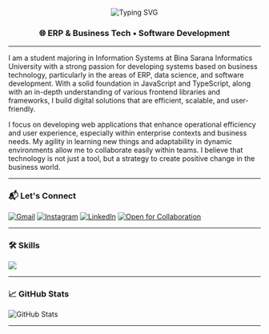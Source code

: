 <!-- Typing animation banner -->
<p align="center">
  <img src="https://readme-typing-svg.demolab.com?font=Fira+Code&weight=500&size=24&pause=1000&color=00F7FF&center=true&vCenter=true&width=800&height=60&lines=Hi%2C+I'm+ArifSupriyanto!;Frontend+Developer+%7C+Business+Tech+Enthusiast;Open+for+Collaboration+%F0%9F%9A%80" alt="Typing SVG" />
</p>

<h3 align="center">🌐 ERP & Business Tech • Software Development</h3>

---

I am a student majoring in Information Systems at Bina Sarana Informatics University with a strong passion for developing systems based on business technology, particularly in the areas of ERP, data science, and software development. With a solid foundation in JavaScript and TypeScript, along with an in-depth understanding of various frontend libraries and frameworks, I build digital solutions that are efficient, scalable, and user-friendly.

I focus on developing web applications that enhance operational efficiency and user experience, especially within enterprise contexts and business needs. My agility in learning new things and adaptability in dynamic environments allow me to collaborate easily within teams. I believe that technology is not just a tool, but a strategy to create positive change in the business world.

---

### 📬 Let's Connect
[![Gmail](https://img.shields.io/badge/Gmail-d14836?style=for-the-badge&logo=gmail&logoColor=white)](mailto:arf.supriyanto22@gmail.com)
[![Instagram](https://img.shields.io/badge/Instagram-%23E4405F?style=for-the-badge&logo=instagram&logoColor=white)](https://www.instagram.com/arifsupriyanto_)
[![LinkedIn](https://img.shields.io/badge/LinkedIn-blue?style=for-the-badge&logo=linkedin&logoColor=white)](https://www.linkedin.com/in/arifsupriyanto22)
[![Open for Collaboration](https://img.shields.io/badge/Open%20for-Collaboration-32CD32?style=for-the-badge&logo=Handshake&logoColor=white)](mailto:arf.supriyanto22@gmail.com)

---

### 🛠️ Skills

<p>
  <img src="https://skillicons.dev/icons?i=html,css,bootstrap,js,php,figma,mysql,git,github,vscode,postman,flutter,rapidminer" />
</p>

---

### 📈 GitHub Stats
![GitHub Stats](https://github-readme-stats.vercel.app/api?username=arifsupriyanto22&show_icons=true&theme=tokyonight)

---

